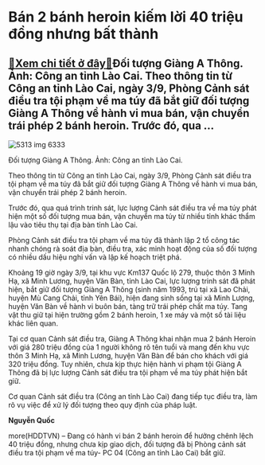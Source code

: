 Bán 2 bánh heroin kiếm lời 40 triệu đồng nhưng bất thành
========================================================

[:gift:Xem chi tiết ở đây:gift:](https://hddtvn.com/ban-2-banh-heroin-kiem-loi-40-trieu-dong-nhung-bat-thanh/)Đối tượng Giàng A Thông. Ảnh: Công an tỉnh Lào Cai. Theo thông tin từ Công an tỉnh Lào Cai, ngày 3/9, Phòng Cảnh sát điều tra tội phạm về ma túy đã bắt giữ đối tượng Giàng A Thông về hành vi mua bán, vận chuyển trái phép 2 bánh heroin. Trước đó, qua …
-----------------------------------------------------------------------------------------------------------------------------------------------------------------------------------------------------------------------------------------------------------





![5313 img 6333](https://hddtvn.com/wp-content/uploads/2021/01/5313_IMG_6333.jpg "Đối tượng Giàng A Thông. Ảnh: Công an tỉnh Lào Cai.")


Đối tượng Giàng A Thông. Ảnh: Công an tỉnh Lào Cai.



Theo thông tin từ Công an tỉnh Lào Cai, ngày 3/9, Phòng Cảnh sát điều tra tội phạm về ma túy đã bắt giữ đối tượng Giàng A Thông về hành vi mua bán, vận chuyển trái phép 2 bánh heroin.


Trước đó, qua quá trình trinh sát, lực lượng Cảnh sát điều tra về ma túy phát hiện một số đối tượng mua bán, vận chuyển ma túy từ nhiều tỉnh khác thẩm lậu vào tiêu thụ tại địa bàn tỉnh Lào Cai.


Phòng Cảnh sát điều tra tội phạm về ma túy đã thành lập 2 tổ công tác nhanh chóng rà soát địa bàn, điều tra, xác minh hoạt động của số đối tượng có nhiều dấu hiệu nghi vấn và lập kế hoạch triệt phá.


Khoảng 19 giờ ngày 3/9, tại khu vực Km137 Quốc lộ 279, thuộc thôn 3 Minh Hạ, xã Minh Lương, huyện Văn Bàn, tỉnh Lào Cai, lực lượng trinh sát đã phát hiện, bắt giữ đối tượng Giàng A Thông (sinh năm 1993, trú tại xã Lao Chải, huyện Mù Cang Chải, tỉnh Yên Bái), hiện đang sinh sống tại xã Minh Lượng, huyện Văn Bàn về hành vi buôn bán, tàng trữ trái phép chất ma túy. Tang vật thu giữ tại hiện trường gồm 2 bánh heroin, 1 xe máy và một số tài liệu khác liên quan.


Tại cơ quan Cảnh sát điều tra, Giàng A Thông khai nhận mua 2 bánh Heroin với giá 280 triệu đồng của 1 người không rõ tên tuổi và mang đến khu vực thôn 3 Minh Hạ, xã Minh Lương, huyện Văn Bàn để bán cho khách với giá 320 triệu đồng. Tuy nhiên, chưa kịp thực hiện hành vi phạm tội Giàng A Thông đã bị lực lượng Cảnh sát điều tra tội phạm về ma túy phát hiện bắt giữ.


Cơ quan Cảnh sát điều tra (Công an tỉnh Lào Cai) đang tiếp tục điều tra, làm rõ vụ việc để xử lý đối tượng theo quy định của pháp luật.




**Nguyễn Quốc**



more(HDDTVN) – Đang có hành vi bán 2 bánh heroin để hưởng chênh lệch 40 triệu đồng, nhưng chưa kịp giao dịch, đối tượng đã bị Phòng cảnh sát điều tra tội phạm về ma túy- PC 04 (Công an tỉnh Lào Cai) bắt giữ.

